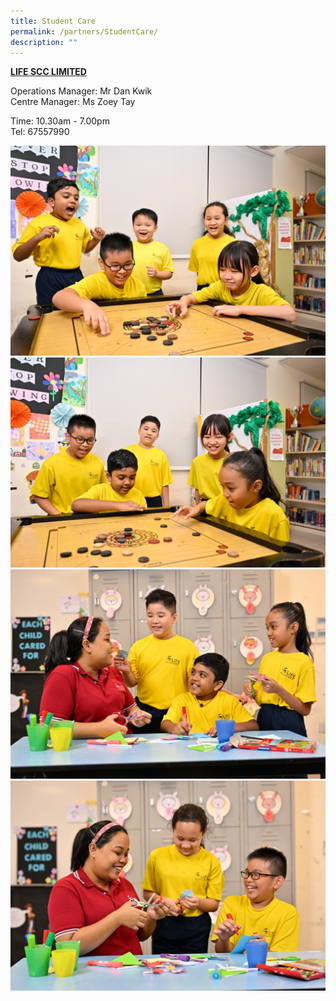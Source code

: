 ```yaml
---
title: Student Care
permalink: /partners/StudentCare/
description: ""
---
```

**<u>LIFE SCC LIMITED</u>**

Operations Manager: Mr Dan Kwik <br>
Centre Manager: Ms Zoey Tay

Time: 10.30am - 7.00pm <br>
Tel: 67557990

![](/images/scc%202023%201.jpeg)
![](/images/scc%202023%202.jpeg)
![](/images/scc%202023%203.jpeg)
![](/images/scc%202023%204.jpeg)